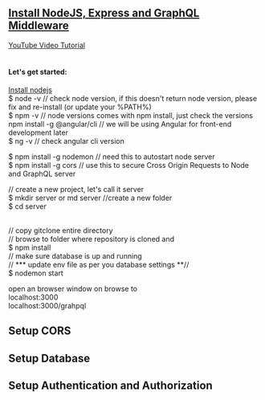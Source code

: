 <h2><u>Install NodeJS, Express and GraphQL Middleware</u></h2>
<a href="https://youtu.be/sWOXETusJNw" target="_blank">YouTube Video Tutorial</a><br/><br/>
<h4>Let's get started:</h4>
<a href="https://nodejs.org/en/">Install nodejs</a><br />
$ node -v  // check node version, if this doesn't return node version, please fix and re-install (or update your %PATH%)<br />
$ npm -v // node versions comes with npm install, just check the versions<br />
npm install -g @angular/cli  // we will be using Angular for front-end development later<br />
$ ng -v // check angular cli version<br />

$ npm install -g nodemon // need this to autostart node server <br />
$ npm install -g cors // use this to secure Cross Origin Requests to Node and GraphQL server <br />

// create a new project, let's call it server<br />
$ mkdir server  or md server //create a new folder<br />
$ cd server <br /><br />

// copy gitclone entire directory<br />
// browse to folder where repository is cloned and<br />
$ npm install<br />
// make sure database is up and running<br />
// *** update env file as per you database settings **//<br />
$ nodemon start<br />

open an browser window on browse to<br />
 localhost:3000<br />
 localhost:3000/grahpql<br />

<h2>Setup CORS</h2>
<h2>Setup Database</h2>
<h2>Setup Authentication and Authorization</h2>
